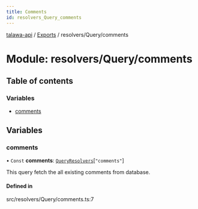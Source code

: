 ```yaml
---
title: Comments
id: resolvers_Query_comments
---
```

[talawa-api](../README.md) / [Exports](../modules.md) / resolvers/Query/comments

# Module: resolvers/Query/comments

## Table of contents

### Variables

- [comments](resolvers_Query_comments.md#comments)

## Variables

### comments

• `Const` **comments**: [`QueryResolvers`](types_generatedGraphQLTypes.md#queryresolvers)[``"comments"``]

This query fetch the all existing comments from database.

#### Defined in

src/resolvers/Query/comments.ts:7

